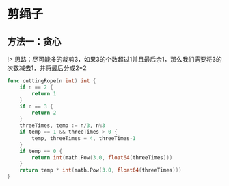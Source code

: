 # 剪绳子

## 方法一：贪心

!> 思路：尽可能多的裁剪3，如果3的个数超过1并且最后余1，那么我们需要将3的次数减去1，并将最后分成2*2
```go
func cuttingRope(n int) int {
	if n == 2 {
		return 1
	}
	if n == 3 {
		return 2
	}
	threeTimes, temp := n/3, n%3
	if temp == 1 && threeTimes > 0 {
		temp, threeTimes = 4, threeTimes-1
	}
	if temp == 0 {
		return int(math.Pow(3.0, float64(threeTimes)))
	}
	return temp * int(math.Pow(3.0, float64(threeTimes)))
}

```